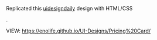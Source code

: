 Replicated this [uidesigndaily](https://uidesigndaily.com/posts/sketch-pricing-card-price-table-dark-theme-ui-day-1108) design with HTML/CSS



.



VIEW: https://enolife.github.io/UI-Designs/Pricing%20Card/
